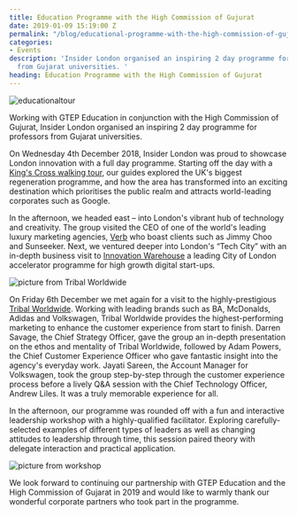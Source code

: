```yaml
---
title: Education Programme with the High Commission of Gujurat
date: 2019-01-09 15:19:00 Z
permalink: "/blog/educational-programme-with-the-high-commission-of-gujurat/"
categories:
- Events
description: 'Insider London organised an inspiring 2 day programme for professors
  from Gujarat universities. '
heading: Education Programme with the High Commission of Gujurat
---
```


![educationaltour](/uploads/kingscrossregeneration.jpg)

Working with GTEP Education in conjunction with the High Commission of Gujurat, Insider London organised an inspiring 2 day programme for professors from Gujarat universities.



On Wednesday 4th December 2018, Insider London was proud to showcase London innovation with a full day programme. Starting off the day with a [King's Cross walking tour](https://www.insiderlondon.com/london/educational-tours/kings-cross-regeneration/#kings-cross-innovation-and-regeneration), our guides explored the UK's biggest regeneration programme, and how the area has transformed into an exciting destination which prioritises the public realm and attracts world-leading corporates such as Google.





In the afternoon, we headed east – into London's vibrant hub of technology and creativity. The group visited the CEO of one of the world's leading luxury marketing agencies, [Verb](http://verbbrands.com) who boast clients such as Jimmy Choo and Sunseeker. Next, we ventured deeper into London's “Tech City” with an in-depth business visit to [Innovation Warehouse](http://www.innovationwarehouse.org/) a leading City of London accelerator programme for high growth digital start-ups.  


![picture from Tribal Worldwide](/uploads/tribalvisit.jpg)


On Friday 6th December we met again for a visit to the highly-prestigious [Tribal Worldwide](http://www.tribalworldwide.co.uk). Working with leading brands such as BA, McDonalds, Adidas and Volkswagen, Tribal Worldwide provides the highest-performing marketing to enhance the customer experience from start to finish. Darren Savage, the Chief Strategy Officer, gave the group an in-depth presentation on the ethos and mentality of Tribal Worldwide, followed by Adam Powers, the Chief Customer Experience Officer who gave fantastic insight into the agency's everyday work. Jayati Sareen, the Account Manager for Volkswagen, took the group step-by-step through the customer experience process before a lively Q&A session with the Chief Technology Officer, Andrew Liles. It was a truly memorable experience for all.











In the afternoon, our programme was rounded off with a fun and interactive leadership workshop with a highly-qualified facilitator. Exploring carefully-selected examples of different types of leaders as well as changing attitudes to leadership through time, this session paired theory with delegate interaction and practical application.



![picture from workshop](/uploads/workshoppic.jpg)









We look forward to continuing our partnership with GTEP Education and the High Commission of Gujarat in 2019 and would like to warmly thank our wonderful corporate partners who took part in the programme.  
